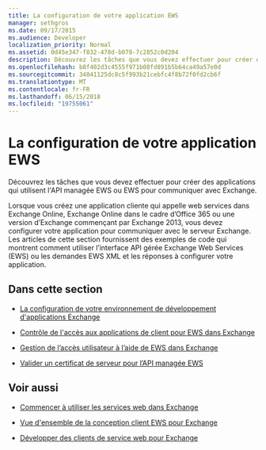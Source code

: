 ```yaml
---
title: La configuration de votre application EWS
manager: sethgros
ms.date: 09/17/2015
ms.audience: Developer
localization_priority: Normal
ms.assetid: 0d45e347-f832-478d-b078-7c2852c0d204
description: Découvrez les tâches que vous devez effectuer pour créer des applications qui utilisent l'API managée EWS ou EWS pour communiquer avec Exchange.
ms.openlocfilehash: b8f402d3c4555f971b08fd891b5b64ca49a57e0d
ms.sourcegitcommit: 34041125dc8c5f993b21cebfc4f8b72f0fd2cb6f
ms.translationtype: MT
ms.contentlocale: fr-FR
ms.lasthandoff: 06/15/2018
ms.locfileid: "19755061"
---
```

# <a name="setting-up-your-ews-application"></a>La configuration de votre application EWS

Découvrez les tâches que vous devez effectuer pour créer des applications qui utilisent l'API managée EWS ou EWS pour communiquer avec Exchange. 
  
Lorsque vous créez une application cliente qui appelle web services dans Exchange Online, Exchange Online dans le cadre d’Office 365 ou une version d’Exchange commençant par Exchange 2013, vous devez configurer votre application pour communiquer avec le serveur Exchange. Les articles de cette section fournissent des exemples de code qui montrent comment utiliser l’interface API gérée Exchange Web Services (EWS) ou les demandes EWS XML et les réponses à configurer votre application.
  
## <a name="in-this-section"></a>Dans cette section

- [La configuration de votre environnement de développement d'applications Exchange](setting-up-your-exchange-application-development-environment.md)
    
- [Contrôle de l'accès aux applications de client pour EWS dans Exchange](controlling-client-application-access-to-ews-in-exchange.md)
    
- [Gestion de l’accès utilisateur à l’aide de EWS dans Exchange](managing-user-access-by-using-ews-in-exchange.md)
    
- [Valider un certificat de serveur pour l’API managée EWS](how-to-validate-a-server-certificate-for-the-ews-managed-api.md)
    
## <a name="see-also"></a>Voir aussi


- [Commencer à utiliser les services web dans Exchange](start-using-web-services-in-exchange.md)
    
- [Vue d'ensemble de la conception client EWS pour Exchange](ews-client-design-overview-for-exchange.md)
    
- [Développer des clients de service web pour Exchange](develop-web-service-clients-for-exchange.md)
    

